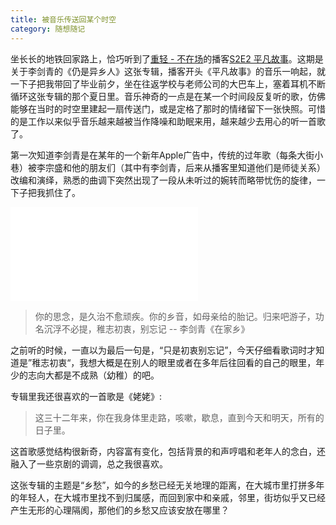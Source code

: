 ```yaml
---
title: 被音乐传送回某个时空
category: 随想随记
---
```


坐长长的地铁回家路上，恰巧听到了[重轻 - 不在场](https://buzaichang.xyz/)的播客[S2E2 平凡故事](https://buzaichang.xyz/episodes/homesick)。这期是关于李剑青的《仍是异乡人》这张专辑，播客开头《平凡故事》的音乐一响起，就一下子把我带回了毕业前夕，坐在往返学校与老师公司的大巴车上，塞着耳机不断循环这张专辑的那个夏日里。音乐神奇的一点是在某一个时间段反复听的歌，仿佛能够在当时的时空里建起一扇传送门，或是定格了那时的情绪留下一张快照。可惜的是工作以来似乎音乐越来越被当作降噪和助眠来用，越来越少去用心的听一首歌了。

第一次知道李剑青是在某年的一个新年Apple广告中，传统的过年歌（每条大街小巷）被李宗盛和他的朋友们（其中有李剑青，后来从播客里知道他们是师徒关系）改编和演绎，熟悉的曲调下突然出现了一段从未听过的婉转而略带忧伤的旋律，一下子把我抓住了。

<iframe src="//player.bilibili.com/player.html?aid=17451023&bvid=BV1nW41187uw&cid=28504276&page=1" scrolling="no" border="0" frameborder="no" framespacing="0" allowfullscreen="true"> </iframe>


> 你的思念，是久治不愈顽疾。你的乡音，如母亲给的胎记。归来吧游子，功名沉浮不必提，稚志初衷，别忘记
> -- 李剑青《在家乡》

之前听的时候，一直以为最后一句是，“只是初衷别忘记”，今天仔细看歌词时才知道是”稚志初衷“，我想大概是在别人的眼里或者在多年后往回看的自己的眼里，年少的志向大都是不成熟（幼稚）的吧。

专辑里我还很喜欢的一首歌是《姥姥》:

> 这三十二年来，你在我身体里走路，咳嗽，歇息，直到今天和明天，所有的日子里。

这首歌感觉结构很新奇，内容富有变化，包括背景的和声哼唱和老年人的念白，还融入了一些京剧的调调，总之我很喜欢。

这张专辑的主题是“乡愁”，如今的乡愁已经无关地理的距离，在大城市里打拼多年的年轻人，在大城市里找不到归属感，而回到家中和亲戚，邻里，街坊似乎又已经产生无形的心理隔阂，那他们的乡愁又应该安放在哪里？
